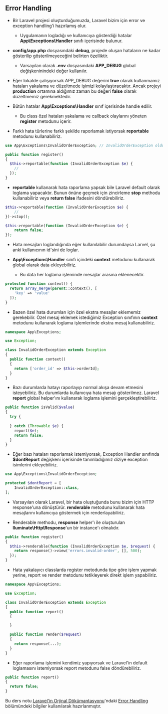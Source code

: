 ## Error Handling

* Bir Laravel projesi oluşturduğumuzda, Laravel bizim için error ve exception handling'i hazırlamış olur.
  * Uygulamanın logladığı ve kullanıcıya gösterdiği hatalar **App\Exceptions\Handler** sınıfı içerisinde bulunur.

* **config/app.php** dosyasındaki **debug**, projede oluşan hataların ne kadar gösterilip gösterilmeyeceğini belirten özelliktir.
  * Varsayılan olarak **.env** dosyasındaki **APP_DEBUG** global değişkeninindeki değer kullanılır.

* Eğer lokalde çalışıyorsak APP_DEBUG değerini **true** olarak kullanmamız hataları yakalama ve düzeltmede işimizi kolaylaştıracaktır. Ancak projeyi
  **production** ortamına aldığımız zaman bu değeri **false** olarak düzeltmemiz gerekmektedir.
  
* Bütün hatalar **App\Exceptions\Handler** sınıf içerisinde handle edilir. 
  * Bu class özel hataları yakalama ve callback olaylarını yöneten **register** metodunu içerir.

* Farklı hata türlerine farklı şekilde raporlamak istiyorsak **reportable** metodunu kullanabiliriz.

```php
use App\Exceptions\InvalidOrderException; // InvalidOrderException olduğunda aşağıdaki metod raporlama yapar.

public function register()
{
  $this->reportable(function (InvalidOrderException $e) {
    //
  });
}
```

* **reportable** kullanarak hata raporlama yapsak bile Laravel default olarak loglama yapacaktır. Bunun önüne geçmek için zincirleme **stop** methodu
  kullanabiliriz veya **return false** ifadesini döndürebiliriz.
  
```php
$this->reportable(function (InvalidOrderException $e) {
    //
})->stop();

$this->reportable(function (InvalidOrderException $e) {
    return false;
});
```

* Hata mesajları loglandığında eğer kullanılabilir durumdaysa Larvel, şu anki kullanıcının id'sini de loglar.

* **App\Exceptions\Handler** sınıfı içindeki **context** metodunu kullanarak global olarak data ekleyebiliriz.
  * Bu data her loglama işleminde mesajlar arasına eklenecektir.

```php
protected function context() {
  return array_merge(parent::context(), [
    'key' => 'value'
  ]);
}
```

* Bazen özel hata durumları için özel ekstra mesajlar eklememiz gerekebilir. Özel mesaj eklemek istediğimiz Exception sınıfının **context** metodunu
  kullanarak loglama işlemlerinde ekstra mesaj kullanabiliriz.
  
```php
namespace App\Exceptions;

use Exception;

class InvalidOrderException extends Exception
{
  public function context()
  {
    return ['order_id' => $this->orderId];
  }
}
```

* Bazı durumlarda hatayı raporlayıp normal akışa devam etmesini isteyebiliriz. Bu durumlarda kullanıcıya hata mesajı gösterilmez. Laravel **report** global
  helper'ını kullanarak loglama işlemini gerçekleştirebiliriz.
  
```php
public function isValid($value)
{
  try {
  
  } catch (Throwable $e) {
    report($e);
    return false;
  }
}
```

* Eğer bazı hataları raporlamak istemiyorsak, Exception Handler sınıfında **$dontReport** değişkeni içerisinde tanımladığımız diziye exception
  isimlerini ekleyebiliriz.

```php
use App\Exceptions\InvalidOrderException;

protected $dontReport = [
    InvalidOrderException::class,
];
```

* Varsayılan olarak Laravel, bir hata oluştuğunda bunu bizim için HTTP response'una dönüştürür. **renderable** metodunu kullanarak hata mesajlarını
  kullanıcıya göstermek için renderlayabiliriz.
  
* Renderable methodu, **response** helper'ı ile oluşturulan **lluminate\Http\Response**'un bir instance'ı olmalıdır.

```php
public function register()
{
  $this->renderable(function (InvalidOrderException $e, $request) {
    return response()->view('errors.invalid-order', [], 500);
  });
}
```

* Hata yakalayıcı classlarda register metodunda tipe göre işlem yapmak yerine, report ve render metodunu tetikleyerek direkt işlem yapabiliriz.

```php
namespace App\Exceptions;

use Exception;

class InvalidOrderException extends Exception
{
  public function report()
  {

  }

  public function render($request)
  {
    return response(...);
  }
}
```

* Eğer raporlama işlemini kendimiz yapıyorsak ve Laravel'in default loglamasını istemiyorsak report metodunu false döndürebiliriz.

```php
public function report()
{
  return false;
}
```

Bu ders notu [Laravel'in Orjinal Dökümantasyonu](https://laravel.com/docs/8.x)'ndaki [Error Handling](https://laravel.com/docs/8.x/errors) bölümündeki bilgiler kullanılarak hazırlanmıştır.















